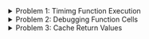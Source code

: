 </details>

<details>
<summary>Problem 1: Timimg Function Execution
</summary>
Writing a decorator that measures the time a fuction takes to execute.

</details>

<details>
<summary>Problem 2: Debugging Function Cells
</summary>
Create a decorato to print the function name and the values of its arguments every time the function is called

</details>

<details>
<summary>Problem 3: Cache Return Values 
</summary>
